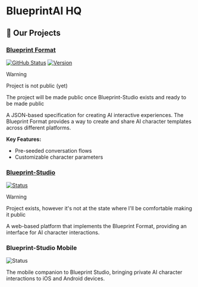 # BlueprintAI HQ

## 🚀 Our Projects

### [Blueprint Format](https://github.com/blueprint-ai-hq/blueprint-format)
[![GitHub Status](https://img.shields.io/badge/status-beta-orange)](https://github.com/blueprint-ai-hq/blueprint-format)
[![Version](https://img.shields.io/badge/version-0.2.0--beta-blue)](https://github.com/blueprint-ai-hq/blueprint-format)

> [!WARNING]
> Project is not public (yet)
> 
> The project will be made public once Blueprint-Studio exists and ready to be made public

A JSON-based specification for creating AI interactive experiences. The Blueprint Format provides a way to create and share AI character templates across different platforms.

**Key Features:**
- Pre-seeded conversation flows
- Customizable character parameters

### [Blueprint-Studio](https://github.com/blueprint-ai-hq/Blueprint-Studio)
[![Status](https://img.shields.io/badge/status-in%20dev-fc8403)](https://github.com/blueprint-ai-hq/Blueprint-Studio)

> [!WARNING]
> Project exists, however it's not at the state where I'll be comfortable making it public

A web-based platform that implements the Blueprint Format, providing an interface for AI character interactions.

### Blueprint-Studio Mobile
![Status](https://img.shields.io/badge/status-does%20not%20exist-ff0000)

The mobile companion to Blueprint Studio, bringing private AI character interactions to iOS and Android devices.
